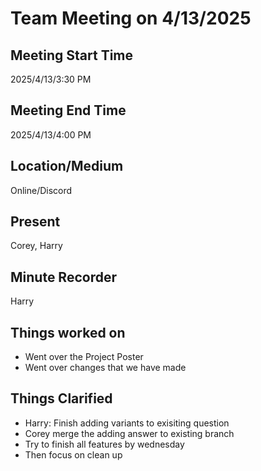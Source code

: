 # Team Meeting on 4/13/2025

## Meeting Start Time

2025/4/13/3:30 PM

## Meeting End Time

2025/4/13/4:00 PM

## Location/Medium

Online/Discord

## Present

Corey, Harry

## Minute Recorder

Harry

## Things worked on
- Went over the Project Poster
- Went over changes that we have made

## Things Clarified
- Harry: Finish adding variants to exisiting question
- Corey merge the adding answer to existing branch
- Try to finish all features by wednesday
- Then focus on clean up 
